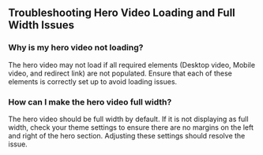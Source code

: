 ## Troubleshooting Hero Video Loading and Full Width Issues

### Why is my hero video not loading?

The hero video may not load if all required elements (Desktop video, Mobile video, and redirect link) are not populated. Ensure that each of these elements is correctly set up to avoid loading issues.

### How can I make the hero video full width?

The hero video should be full width by default. If it is not displaying as full width, check your theme settings to ensure there are no margins on the left and right of the hero section. Adjusting these settings should resolve the issue.